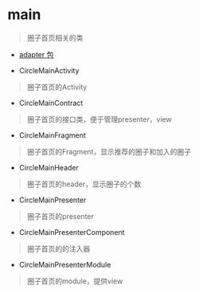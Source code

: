 # main
> 圈子首页相关的类 

- [adapter 包](./adapter)

- CircleMainActivity
> 圈子首页的Activity

- CircleMainContract
> 圈子首页的接口类，便于管理presenter，view

- CircleMainFragment
> 圈子首页的Fragment，显示推荐的圈子和加入的圈子

- CircleMainHeader
> 圈子首页的header，显示圈子的个数

- CircleMainPresenter
> 圈子首页的presenter

- CircleMainPresenterComponent
> 圈子首页的的注入器

- CircleMainPresenterModule
> 圈子首页的module，提供view